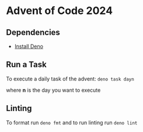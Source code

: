 # Advent of Code 2024

## Dependencies

- [Install Deno](https://docs.deno.com/runtime/#install-deno)

## Run a Task

To execute a daily task of the advent:
`deno task dayn`

where **n** is the day you want to execute

## Linting

To format run `deno fmt` and to run linting run `deno lint`

